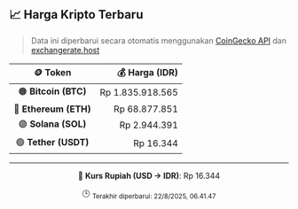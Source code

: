 

<!-- HARGA_KRIPTO -->
## 📈 Harga Kripto Terbaru

> Data ini diperbarui secara otomatis menggunakan [CoinGecko API](https://www.coingecko.com/) dan [exchangerate.host](https://exchangerate.host/)

<div align="center">

| 🪙 Token | 💰 Harga (IDR) |
|:------:|---------------:|
| 🟠 **Bitcoin (BTC)**   | Rp 1.835.918.565 |
| 🔵 **Ethereum (ETH)**  | Rp 68.877.851 |
| 🟣 **Solana (SOL)**    | Rp 2.944.391 |
| 🟢 **Tether (USDT)**   | Rp 16.344 |

---

💱 **Kurs Rupiah (USD → IDR)**: Rp 16.344

🕒 <sub>Terakhir diperbarui: 22/8/2025, 06.41.47</sub>

</div>
<!-- /HARGA_KRIPTO -->